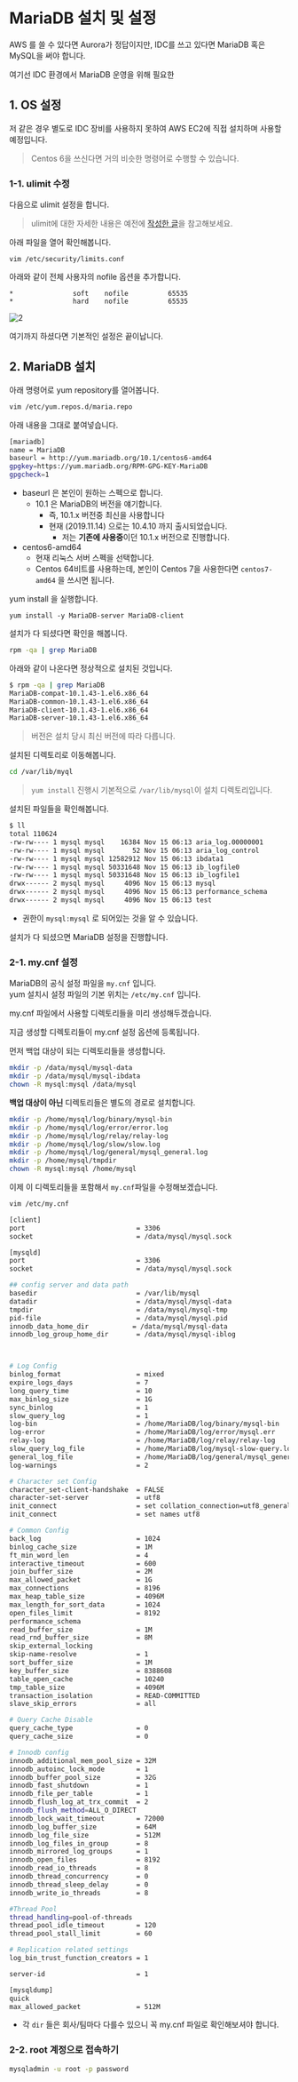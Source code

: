 # MariaDB 설치 및 설정

AWS 를 쓸 수 있다면 Aurora가 정답이지만, IDC를 쓰고 있다면 MariaDB 혹은 MySQL을 써야 합니다.  
  
여기선 IDC 환경에서 MariaDB 운영을 위해 필요한

## 1. OS 설정

저 같은 경우 별도로 IDC 장비를 사용하지 못하여 AWS EC2에 직접 설치하며 사용할 예정입니다.  

> Centos 6을 쓰신다면 거의 비슷한 명령어로 수행할 수 있습니다.

### 1-1. ulimit 수정

다음으로 ulimit 설정을 합니다.

> ulimit에 대한 자세한 내용은 예전에 [작성한 글](http://woowabros.github.io/experience/2018/04/17/linux-maxuserprocess-openfiles.html)을 참고해보세요.

아래 파일을 열어 확인해봅니다.

```
vim /etc/security/limits.conf
```

아래와 같이 전체 사용자의 nofile 옵션을 추가합니다.

```
*               soft    nofile          65535
*               hard    nofile          65535
```

![2](./images/2.png)

여기까지 하셨다면 기본적인 설정은 끝이납니다.  

## 2. MariaDB 설치

아래 명령어로 yum repository를 열어봅니다.

```bash
vim /etc/yum.repos.d/maria.repo
```

아래 내용을 그대로 붙여넣습니다.

```bash
[mariadb]
name = MariaDB
baseurl = http://yum.mariadb.org/10.1/centos6-amd64
gpgkey=https://yum.mariadb.org/RPM-GPG-KEY-MariaDB
gpgcheck=1
```

* baseurl 은 본인이 원하는 스펙으로 합니다.
  * 10.1 은 MariaDB의 버전을 얘기합니다.
    * 즉, 10.1.x 버전중 최신을 사용합니다
    * 현재 (2019.11.14) 으로는 10.4.10 까지 출시되었습니다.
      * 저는 **기존에 사용중**이던 10.1.x 버전으로 진행합니다.
* centos6-amd64
  * 현재 리눅스 서버 스펙을 선택합니다.
  * Centos 64비트를 사용하는데, 본인이 Centos 7을 사용한다면 ```centos7-amd64``` 을 쓰시면 됩니다.

yum install 을 실행합니다.

```
yum install -y MariaDB-server MariaDB-client
```

설치가 다 되셨다면 확인을 해봅니다.

```bash
rpm -qa | grep MariaDB
```

아래와 같이 나온다면 정상적으로 설치된 것입니다.

```bash
$ rpm -qa | grep MariaDB
MariaDB-compat-10.1.43-1.el6.x86_64
MariaDB-common-10.1.43-1.el6.x86_64
MariaDB-client-10.1.43-1.el6.x86_64
MariaDB-server-10.1.43-1.el6.x86_64
```

> 버전은 설치 당시 최신 버전에 따라 다릅니다.

설치된 디렉토리로 이동해봅니다.  

```bash
cd /var/lib/myql
```

> ```yum install``` 진행시 기본적으로 ```/var/lib/mysql```이 설치 디렉토리입니다.

설치된 파일들을 확인해봅니다.

```bash
$ ll
total 110624
-rw-rw---- 1 mysql mysql    16384 Nov 15 06:13 aria_log.00000001
-rw-rw---- 1 mysql mysql       52 Nov 15 06:13 aria_log_control
-rw-rw---- 1 mysql mysql 12582912 Nov 15 06:13 ibdata1
-rw-rw---- 1 mysql mysql 50331648 Nov 15 06:13 ib_logfile0
-rw-rw---- 1 mysql mysql 50331648 Nov 15 06:13 ib_logfile1
drwx------ 2 mysql mysql     4096 Nov 15 06:13 mysql
drwx------ 2 mysql mysql     4096 Nov 15 06:13 performance_schema
drwx------ 2 mysql mysql     4096 Nov 15 06:13 test
```

* 권한이 ```mysql:mysql``` 로 되어있는 것을 알 수 있습니다.

설치가 다 되셨으면 MariaDB 설정을 진행합니다.

### 2-1. my.cnf 설정

MariaDB의 공식 설정 파일을 ```my.cnf``` 입니다.  
yum 설치시 설정 파일의 기본 위치는 ```/etc/my.cnf``` 입니다.  
  
my.cnf 파일에서 사용할 디렉토리들을 미리 생성해두겠습니다.  
  
지금 생성할 디렉토리들이 my.cnf 설정 옵션에 등록됩니다.  
  
먼저 백업 대상이 되는 디렉토리들을 생성합니다.

```bash
mkdir -p /data/mysql/mysql-data
mkdir -p /data/mysql/mysql-ibdata
chown -R mysql:mysql /data/mysql
```

**백업 대상이 아닌** 디렉토리들은 별도의 경로로 설치합니다.

```bash
mkdir -p /home/mysql/log/binary/mysql-bin
mkdir -p /home/mysql/log/error/error.log
mkdir -p /home/mysql/log/relay/relay-log
mkdir -p /home/mysql/log/slow/slow.log
mkdir -p /home/mysql/log/general/mysql_general.log
mkdir -p /home/mysql/tmpdir
chown -R mysql:mysql /home/mysql
```

이제 이 디렉토리들을 포함해서 ```my.cnf```파일을 수정해보겠습니다.

```bash
vim /etc/my.cnf
```


```bash
[client]
port                            = 3306
socket                          = /data/mysql/mysql.sock

[mysqld]
port                            = 3306
socket                          = /data/mysql/mysql.sock

## config server and data path
basedir                         = /var/lib/mysql
datadir                         = /data/mysql/mysql-data
tmpdir                          = /data/mysql/mysql-tmp
pid-file                        = /data/mysql/mysql.pid
innodb_data_home_dir           = /data/mysql/mysql-data
innodb_log_group_home_dir       = /data/mysql/mysql-iblog



# Log Config
binlog_format                   = mixed
expire_logs_days                = 7
long_query_time                 = 10
max_binlog_size                 = 1G
sync_binlog                     = 1
slow_query_log                  = 1
log-bin                         = /home/MariaDB/log/binary/mysql-bin
log-error                       = /home/MariaDB/log/error/mysql.err
relay-log                       = /home/MariaDB/log/relay/relay-log
slow_query_log_file             = /home/MariaDB/log/mysql-slow-query.log
general_log_file                = /home/MariaDB/log/general/mysql_general.log
log-warnings                    = 2

# Character set Config
character_set-client-handshake  = FALSE
character-set-server            = utf8
init_connect                    = set collation_connection=utf8_general_ci
init_connect                    = set names utf8

# Common Config
back_log                        = 1024
binlog_cache_size               = 1M
ft_min_word_len                 = 4
interactive_timeout             = 600
join_buffer_size                = 2M
max_allowed_packet              = 1G
max_connections                 = 8196
max_heap_table_size             = 4096M
max_length_for_sort_data        = 1024
open_files_limit                = 8192
performance_schema
read_buffer_size                = 1M
read_rnd_buffer_size            = 8M
skip_external_locking
skip-name-resolve               = 1
sort_buffer_size                = 1M
key_buffer_size                 = 8388608
table_open_cache                = 10240
tmp_table_size                  = 4096M
transaction_isolation           = READ-COMMITTED
slave_skip_errors               = all

# Query Cache Disable
query_cache_type                = 0
query_cache_size                = 0

# Innodb config
innodb_additional_mem_pool_size = 32M
innodb_autoinc_lock_mode        = 1
innodb_buffer_pool_size         = 32G
innodb_fast_shutdown            = 1
innodb_file_per_table           = 1
innodb_flush_log_at_trx_commit  = 2
innodb_flush_method=ALL_O_DIRECT
innodb_lock_wait_timeout        = 72000
innodb_log_buffer_size          = 64M
innodb_log_file_size            = 512M
innodb_log_files_in_group       = 8
innodb_mirrored_log_groups      = 1
innodb_open_files               = 8192
innodb_read_io_threads          = 8
innodb_thread_concurrency       = 0
innodb_thread_sleep_delay       = 0
innodb_write_io_threads         = 8

#Thread Pool
thread_handling=pool-of-threads
thread_pool_idle_timeout        = 120
thread_pool_stall_limit         = 60

# Replication related settings
log_bin_trust_function_creators = 1

server-id                       = 1

[mysqldump]
quick
max_allowed_packet              = 512M

```

* 각 ```dir``` 들은 회사/팀마다 다를수 있으니 꼭 my.cnf 파일로 확인해보셔야 합니다.

### 2-2. root 계정으로 접속하기

```bash
mysqladmin -u root -p password
```